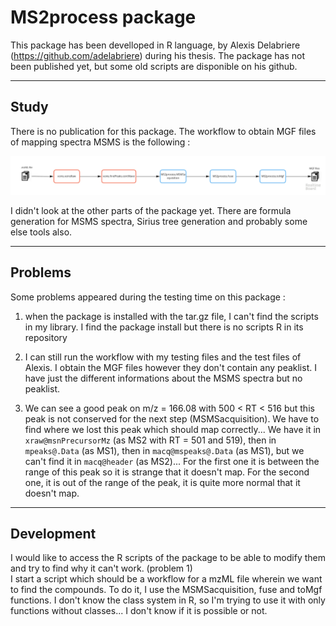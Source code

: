 # MS2process package

This package has been develloped in R language, by Alexis Delabriere (https://github.com/adelabriere) during his thesis.
The package has not been published yet, but some old scripts are disponible on his github.


***
## Study
There is no publication for this package.
The workflow to obtain MGF files of mapping spectra MSMS is the following :

![Workflow MS2process](https://github.com/jsaintvanne/MyMSMSstudy/blob/develop/MS2process/Workflow%20for%20MSMS%20-%20MS2process.jpg?raw=true)

I didn't look at the other parts of the package yet. There are formula generation for MSMS spectra, Sirius tree generation and probably some else tools also.


***
## Problems

Some problems appeared during the testing time on this package :

1. when the package is installed with the tar.gz file, I can't find the scripts in my library. I find the package install but there is no scripts R in its repository  

2. I can still run the workflow with my testing files and the test files of Alexis. I obtain the MGF files however they don't contain any peaklist. I have just the different informations about the MSMS spectra but no peaklist.

3. We can see a good peak on m/z = 166.08 with 500 < RT < 516 but this peak is not conserved for the next step (MSMSacquisition). We have to find where we lost this peak which should map correctly... We have it in `xraw@msnPrecursorMz` (as MS2 with RT = 501 and 519), then in `mpeaks@.Data` (as MS1), then in `macq@mspeaks@.Data` (as MS1), but we can't find it in `macq@header` (as MS2)... For the first one it is between the range of this peak so it is strange that it doesn't map. For the second one, it is out of the range of the peak, it is quite more normal that it doesn't map.


***
## Development
I would like to access the R scripts of the package to be able to modify them and try to find why it can't work. (problem 1)  
I start a script which should be a workflow for a mzML file wherein we want to find the compounds. To do it, I use the MSMSacquisition, fuse and toMgf functions. I don't know the class system in R, so I'm trying to use it with only functions without classes... I don't know if it is possible or not.
